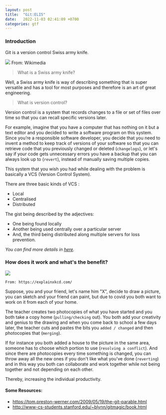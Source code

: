 ```yaml
---
layout: post
title:  "Git:ELI5"
date:   2022-11-03 02:41:09 +0700
categories: gtf
---
```




### Introduction

Git is a version control Swiss army knife.

![](https://upload.wikimedia.org/wikipedia/commons/1/10/Swiss_army_knife_open%2C_2012-%2801%29.jpg)
From: Wikimedia

> What is a Swiss army knife?

Well, a Swiss army knife is way of describing something that is super versatile and has a tool for most purposes and therefore is an art of great engineering.

> What is version control?

Version control is a system that records changes to a file or set of files over time so that you can recall specific versions later.


For example, imagine that you have a computer that has nothing on it but a text editor and you decided to write a software program on this system. Since you’re a responsible software developer, you decide that you need to invent a method to keep track of versions of your software so that you can retrieve code that you previously changed or deleted (`changelogs`), or let's say if your code gets unnecessary errors you have a backup that you can always look up to (`revert`), instead of manually saving multiple copies.

This system that you wish you had while dealing with the problem is basically a VCS (Version Control System).

There are three basic kinds of VCS :
- Local
- Centralised
- Distributed

The gist being described by the adjectives:  
+ One being found locally
+ Another being used centrally over a particular server
+ And, the third being distributed along multiple servers for loss prevention.

_You can find more details in [here](https://git-scm.com/book/en/v2/Getting-Started-About-Version-Control)._

### How does it work and what's the benefit?

![](https://explainxkcd.com/wiki/images/4/4d/git.png)

    From: https://explainxkcd.com/


Suppose, you and your friend, let's name him "X", decide to draw a picture, you can sketch and your friend can paint, but due to covid you both want to work on it from each of your home. 

The teacher creates two photocopies of what you have started and you both take a copy home (`pulling/checking` out). You both add your creativity and genius to the drawing and when you come back to school a few days later, the teacher cuts and pastes the bits you `added / changed` and then photocopies that (`merging`). 

If for instance you both added a house to the picture in the same area, someone has to choose which portion to use (`resolving a conflict`). And since there are photocopies every time something is changed, you can throw away all the new ones if you don't like what you've done (`reverting`) and in this way you both can collaborate and work together while not being together and not depending on each other.

Thereby, increasing the individual productivity.

#### Some Resources:

- https://tom.preston-werner.com/2009/05/19/the-git-parable.html
- http://www-cs-students.stanford.edu/~blynn/gitmagic/book.html



